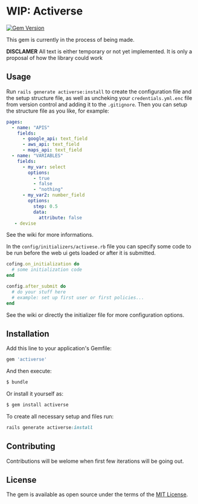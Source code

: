 # WIP: Activerse
[![Gem Version](https://badge.fury.io/rb/activerse.svg)](https://badge.fury.io/rb/activerse)

This gem is currently in the process of being made.

**DISCLAMER** All text is either temporary or not yet implemented. It is only a proposal of how the library could work

## Usage
Run `rails generate activerse:install` to create the configuration file and the setup structure file, as well as uncheking your `credentials.yml.enc` file from version control and adding it to the `.gitignore`. Then you can setup the structure file as you like, for example:

```yml
pages:
  - name: "APIS"
    fields:
      - google_api: text_field
      - aws_api: text_field
      - maps_api: text_field
  - name: "VARIABLES"
    fields:
      - my_var: select
        options:
          - true
          - false
          - "nothing"
      - my_var2: number_field
        options:
          step: 0.5
          data:
            attribute: false
   - devise
```
See the wiki for more informations.

In the `config/initializers/activese.rb` file you can specify some code to be run before the web ui gets loaded or after it is submitted.

```ruby
cofing.on_initialization do
  # some initialization code
end

config.after_submit do
  # do your stuff here
  # example: set up first user or first policies...
end
```

See the wiki or directly the initializer file for more configuration options.

## Installation
Add this line to your application's Gemfile:

```ruby
gem 'activerse'
```

And then execute:
```bash
$ bundle
```

Or install it yourself as:
```bash
$ gem install activerse
```

To create all necessary setup and files run:
```ruby
rails generate activerse:install
```

## Contributing
Contributions will be welome when first few iterations will be going out.

## License
The gem is available as open source under the terms of the [MIT License](https://opensource.org/licenses/MIT).
